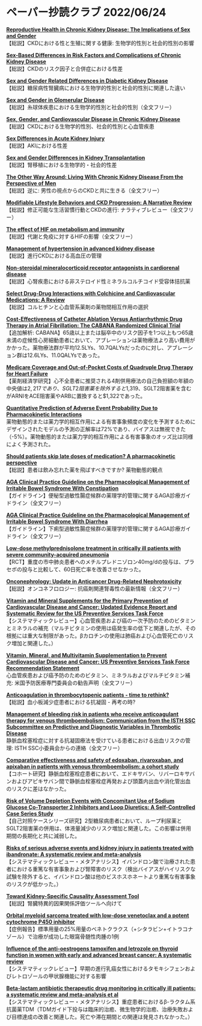 # ペーパー抄読クラブ 2022/06/24

[**Reproductive Health in Chronic Kidney Disease: The Implications of Sex and Gender**](https://pubmed.ncbi.nlm.nih.gov/35718362/)  
【総説】CKDにおける性と生殖に関する健康: 生物学的性別と社会的性別の影響

[**Sex-Based Differences in Risk Factors and Complications of Chronic Kidney Disease**](https://pubmed.ncbi.nlm.nih.gov/35718363/)  
【総説】CKDのリスク因子と合併症における性差

[**Sex and Gender Related Differences in Diabetic Kidney Disease**](https://pubmed.ncbi.nlm.nih.gov/35718364/)  
【総説】糖尿病性腎臓病における生物学的性別と社会的性別に関連した違い

[**Sex and Gender in Glomerular Disease**](https://pubmed.ncbi.nlm.nih.gov/35718365/)  
【総説】糸球体疾患における生物学的性別と社会的性別（全文フリー）

[**Sex, Gender, and Cardiovascular Disease in Chronic Kidney Disease**](https://pubmed.ncbi.nlm.nih.gov/35718366/)  
【総説】CKDにおける生物学的性別、社会的性別と心血管疾患

[**Sex Differences in Acute Kidney Injury**](https://pubmed.ncbi.nlm.nih.gov/35718367/)  
【総説】AKIにおける性差

[**Sex and Gender Differences in Kidney Transplantation**](https://pubmed.ncbi.nlm.nih.gov/35718368/)  
【総説】腎移植における生物学的・社会的性差

[**The Other Way Around: Living With Chronic Kidney Disease From the Perspective of Men**](https://pubmed.ncbi.nlm.nih.gov/35718360/)  
【総説】逆に: 男性の視点からのCKDと共に生きる（全文フリー）

[**Modifiable Lifestyle Behaviors and CKD Progression: A Narrative Review**](https://pubmed.ncbi.nlm.nih.gov/35721622/)  
【総説】修正可能な生活習慣行動とCKDの進行: ナラティブレビュー（全文フリー）

[**The effect of HIF on metabolism and immunity**](https://pubmed.ncbi.nlm.nih.gov/35726016/)  
【総説】代謝と免疫に対するHIFの影響（全文フリー）

[**Management of hypertension in advanced kidney disease**](https://pubmed.ncbi.nlm.nih.gov/35727171/)  
【総説】進行CKDにおける高血圧の管理

[**Non-steroidal mineralocorticoid receptor antagonists in cardiorenal disease**](https://pubmed.ncbi.nlm.nih.gov/35713973/)  
【総説】心腎疾患における非ステロイド性ミネラルコルチコイド受容体拮抗薬

[**Select Drug-Drug Interactions with Colchicine and Cardiovascular Medications: A Review**](https://pubmed.ncbi.nlm.nih.gov/35714680/)  
【総説】コルヒチンと心血管系薬剤の薬物間相互作用の選択

[**Cost-Effectiveness of Catheter Ablation Versus Antiarrhythmic Drug Therapy in Atrial Fibrillation: The CABANA Randomized Clinical Trial**](https://pubmed.ncbi.nlm.nih.gov/35726631/)  
【追加解析: CABANA】65歳以上または脳卒中のリスク因子を1つ以上もつ65歳未満の症候性心房細動患者において、アブレーションは薬物療法より高い費用がかかった。薬物療法群が平均12.5LYs、10.7QALYsだったのに対し、アブレーション群は12.6LYs、11.0QALYsであった。

[**Medicare Coverage and Out-of-Pocket Costs of Quadruple Drug Therapy for Heart Failure**](https://pubmed.ncbi.nlm.nih.gov/35738713/)  
【薬剤経済学研究】心不全患者に推奨される4剤併用療法の自己負担額の年額の中央値は$2,217であり、SGLT2阻害薬を除外すると$1,319、SGLT2阻害薬を含むがARNIをACE阻害薬やARBに置換すると$1,322であった。

[**Quantitative Prediction of Adverse Event Probability Due to Pharmacokinetic Interactions**](https://pubmed.ncbi.nlm.nih.gov/35737292/)  
薬物動態的または薬力学的相互作用による有害事象頻度の変化を予測するためにデザインされたモデルの予測の正解率は72%であり、バイアスは無視できた（-5%）。薬物動態的または薬力学的相互作用による有害事象のオッズ比は同様によく予測された。

[**Should patients skip late doses of medication? A pharmacokinetic perspective**](https://pubmed.ncbi.nlm.nih.gov/35726046/)  
【総説】患者は飲み忘れた薬を飛ばすべきですか? 薬物動態的観点

[**AGA Clinical Practice Guideline on the Pharmacological Management of Irritable Bowel Syndrome With Constipation**](https://pubmed.ncbi.nlm.nih.gov/35738724/)  
【ガイドライン】便秘型過敏性腸症候群の薬理学的管理に関するAGA診療ガイドライン（全文フリー）

[**AGA Clinical Practice Guideline on the Pharmacological Management of Irritable Bowel Syndrome With Diarrhea**](https://pubmed.ncbi.nlm.nih.gov/35738725/)  
【ガイドライン】下痢型過敏性腸症候群の薬理学的管理に関するAGA診療ガイドライン（全文フリー）

[**Low-dose methylprednisolone treatment in critically ill patients with severe community-acquired pneumonia**](https://pubmed.ncbi.nlm.nih.gov/35723686/)  
【RCT】重度の市中肺炎患者へのメチルプレドニゾロン40mg/dの投与は、プラセボの投与と比較して、60日死亡率を改善させなかった。

[**Onconephrology: Update in Anticancer Drug-Related Nephrotoxicity**](https://pubmed.ncbi.nlm.nih.gov/35717937/)  
【総説】オンコネフロロジー: 抗癌剤関連腎毒性の最新情報（全文フリー）

[**Vitamin and Mineral Supplements for the Primary Prevention of Cardiovascular Disease and Cancer: Updated Evidence Report and Systematic Review for the US Preventive Services Task Force**](https://pubmed.ncbi.nlm.nih.gov/35727272/)  
【システマティックレビュー】心血管疾患および癌の一次予防のためのビタミンとミネラルの補充（マルチビタミンの使用は癌発生率の低下と関連したが、その根拠には重大な制限があった。βカロチンの使用は肺癌および心血管死亡のリスク増加と関連した。）

[**Vitamin, Mineral, and Multivitamin Supplementation to Prevent Cardiovascular Disease and Cancer: US Preventive Services Task Force Recommendation Statement**](https://pubmed.ncbi.nlm.nih.gov/35727271/)  
心血管疾患および癌予防のためのビタミン、ミネラルおよびマルチビタミン補充: 米国予防医療専門委員会の勧告声明（全文フリー）

[**Anticoagulation in thrombocytopenic patients - time to rethink?**](https://pubmed.ncbi.nlm.nih.gov/35716055/)  
【総説】血小板減少症患者における抗凝固 - 再考の時?

[**Management of bleeding risk in patients who receive anticoagulant therapy for venous thromboembolism: Communication from the ISTH SSC Subcommittee on Predictive and Diagnostic Variables in Thrombotic Disease**](https://pubmed.ncbi.nlm.nih.gov/35735219/)  
静脈血栓塞栓症に対する抗凝固療法を受けている患者における出血リスクの管理: ISTH SSC小委員会からの連絡（全文フリー）

[**Comparative effectiveness and safety of edoxaban, rivaroxaban, and apixaban in patients with venous thromboembolism: a cohort study**](https://pubmed.ncbi.nlm.nih.gov/35748327/)  
【コホート研究】静脈血栓塞栓症患者において、エドキサバン、リバーロキサバンおよびアピキサバン間で静脈血栓塞栓症再発および頭蓋内出血や消化管出血のリスクに差はなかった。

[**Risk of Volume Depletion Events with Concomitant Use of Sodium Glucose Co-Transporter 2 Inhibitors and Loop Diuretics: A Self-Controlled Case Series Study**](https://pubmed.ncbi.nlm.nih.gov/35713292/)  
【自己対照ケースシリーズ研究】2型糖尿病患者において、ループ利尿薬とSGLT2阻害薬の併用は、体液量減少のリスク増加と関連した。この影響は併用期間の長期化と共に減弱した。

[**Risks of serious adverse events and kidney injury in patients treated with ibandronate: A systematic review and meta-analysis**](https://pubmed.ncbi.nlm.nih.gov/35716279/)  
【システマティックレビュー・メタアナリシス】イバンドロン酸で治療された患者における重篤な有害事象および腎障害のリスク（検出バイアスがハイリスクな試験を除外すると、イバンドロン酸は他のビスホスホネートより重篤な有害事象のリスクが低かった。）

[**Toward Kidney-Specific Causality Assessment Tool**](https://pubmed.ncbi.nlm.nih.gov/35725506/)  
【総説】腎臓特異的因果関係評価ツールへ向けて

[**Orbital myeloid sarcoma treated with low-dose venetoclax and a potent cytochrome P450 inhibitor**](https://pubmed.ncbi.nlm.nih.gov/35747932/)  
【症例報告】標準用量の25%用量のベネトクラクス（+シタラビン+イトラコナゾール）で治療が成功した眼窩骨髄性肉腫の1例

[**Influence of the anti-oestrogens tamoxifen and letrozole on thyroid function in women with early and advanced breast cancer: A systematic review**](https://pubmed.ncbi.nlm.nih.gov/35748065/)  
【システマティックレビュー】早期の進行乳癌女性におけるタモキシフェンおよびレトロゾールの甲状腺機能に対する影響

[**Beta-lactam antibiotic therapeutic drug monitoring in critically ill patients: a systematic review and meta-analysis et al**](https://pubmed.ncbi.nlm.nih.gov/35731853/)  
【システマティックレビュー・メタアナリシス】重症患者におけるβ-ラクタム系抗菌薬TDM（TDMガイド下投与は臨床的治癒、微生物学的治癒、治療失敗および目標達成の改善と関連した。死亡や滞在期間との関連は発見されなかった。）